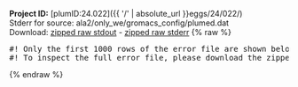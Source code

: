 **Project ID:** [plumID:24.022]({{ '/' | absolute_url }}eggs/24/022/)  
Stderr for source:  ala2/only_we/gromacs_config/plumed.dat   
Download: [zipped raw stdout](plumed.dat.plumed.stdout.txt.zip) - [zipped raw stderr](plumed.dat.plumed.stderr.txt.zip) 
{% raw %}
<pre>
#! Only the first 1000 rows of the error file are shown below
#! To inspect the full error file, please download the zipped raw stderr file above
</pre>
{% endraw %}
